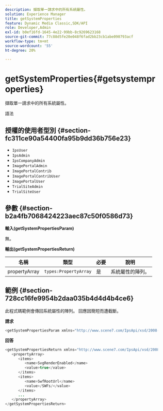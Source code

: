```yaml
---
description: 擷取單一請求中的所有系統屬性。
solution: Experience Manager
title: getSystemProperties
feature: Dynamic Media Classic,SDK/API
role: Developer,Admin
exl-id: b0ef16fd-1645-4e22-99bb-8c9269623168
source-git-commit: 77c88d5fe20e048f6fad2bb23cb1abe090793acf
workflow-type: tm+mt
source-wordcount: '55'
ht-degree: 20%

---
```


# getSystemProperties{#getsystemproperties}

擷取單一請求中的所有系統屬性。

語法

## 授權的使用者型別 {#section-fc311ce90a54400fa95b9dd36b756e23}

* `IpsUser`
* `IpsAdmin`
* `IpsCompanyAdmin`
* `ImagePortalAdmin`
* `ImagePortalContrib`
* `ImagePortalContribUser`
* `ImagePortalUser`
* `TrialSiteAdmin`
* `TrialSiteUser`

## 參數 {#section-b2a4fb7068424223aec87c50f0586d73}

**輸入(getSystemPropertiesParam)**

無。

**輸出(getSystemPropertiesReturn)**

| 名稱 | 類型 | 必要 | 說明 |
|---|---|---|---|
| propertyArray | `types:PropertyArray` | 是 | 系統屬性的陣列。 |

## 範例 {#section-728cc16fe9954b2daa035b4d4d4b4ce6}

此程式碼範例會傳回系統屬性的陣列。 回應因簡短而遭截斷。

**請求**

```java
<getSystemPropertiesParam xmlns="http://www.scene7.com/IpsApi/xsd/2008-09-10"/>
```

**回答**

```java
<getSystemPropertiesReturn xmlns="http://www.scene7.com/IpsApi/xsd/2008-09-10"> 
   <propertyArray> 
      <items> 
         <name>SvgRenderEnabled</name> 
         <value>true</value> 
      </items> 
      <items> 
         <name>SwfRootUrl</name> 
         <value>/SWFs/</value> 
      </items> 
      ... 
   </propertyArray> 
</getSystemPropertiesReturn>
```
